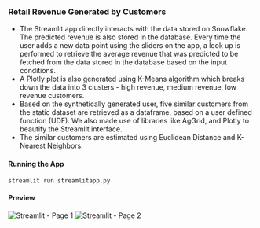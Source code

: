 ### Retail Revenue Generated by Customers

- The Streamlit app directly interacts with the data stored on Snowflake. The predicted revenue is also stored in the database. Every time the user adds a new data point using the sliders on the app, a look up is performed to retrieve the average revenue that was predicted to be fetched from the data stored in the database based on the input conditions.
- A Plotly plot is also generated using K-Means algorithm which breaks down the data into 3 clusters - high revenue, medium revenue, low revenue customers.
- Based on the synthetically generated user, five similar customers from the static dataset are retrieved as a dataframe, based on a user defined function (UDF). We also made use of libraries like AgGrid, and Plotly to beautify the Streamlit interface.
- The similar customers are estimated using Euclidean Distance and K-Nearest Neighbors.

#### Running the App
```
streamlit run streamlitapp.py
```
#### Preview
![Streamlit - Page 1](report\screenshot-1.png)
![Streamlit - Page 2](report\screenshot-2.png)




